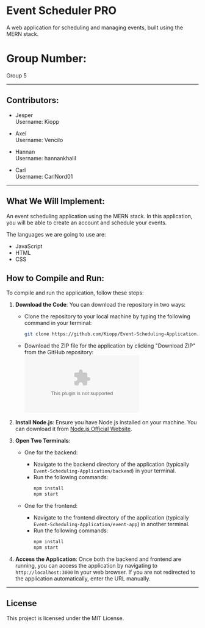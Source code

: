 # Event Scheduler PRO
A web application for scheduling and managing events, built using the MERN stack.

# Group Number:
Group 5

---

## Contributors:

- Jesper\
  Username: Kiopp

- Axel\
  Username: Vencilo

- Hannan\
  Username: hannankhalil

- Carl\
  Username: CarlNord01

---

## What We Will Implement:
An event scheduling application using the MERN stack. In this application, you will be able to create an account and schedule your events.

The languages we are going to use are:
- JavaScript
- HTML
- CSS

## How to Compile and Run:

To compile and run the application, follow these steps:

1. **Download the Code**: You can download the repository in two ways:
   - Clone the repository to your local machine by typing the following command in your terminal:
     ```bash
     git clone https://github.com/Kiopp/Event-Scheduling-Application.git
     ```
   - Download the ZIP file for the application by clicking "Download ZIP" from the GitHub repository:  
     ![Download ZIP](https://github.com/Kiopp/Event-Scheduling-Application/archive/refs/heads/main.zip)

2. **Install Node.js**: Ensure you have Node.js installed on your machine. You can download it from [Node.js Official Website](https://nodejs.org/).

3. **Open Two Terminals**:
   - One for the backend:
     - Navigate to the backend directory of the application (typically `Event-Scheduling-Application/backend`) in your terminal.
     - Run the following commands:
       ```bash
       npm install
       npm start
       ```

   - One for the frontend:
     - Navigate to the frontend directory of the application (typically `Event-Scheduling-Application/event-app`) in another terminal.
     - Run the following commands:
       ```bash
       npm install
       npm start
       ```

4. **Access the Application**: Once both the backend and frontend are running, you can access the application by navigating to `http://localhost:3000` in your web browser. If you are not redirected to the application automatically, enter the URL manually.

---

## License
This project is licensed under the MIT License.
